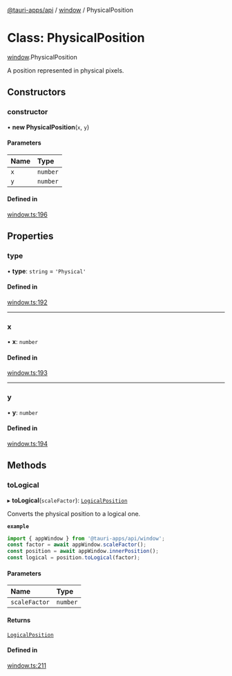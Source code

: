 [@tauri-apps/api](../README.md) / [window](../modules/window.md) / PhysicalPosition

# Class: PhysicalPosition

[window](../modules/window.md).PhysicalPosition

A position represented in physical pixels.

## Constructors

### constructor

• **new PhysicalPosition**(`x`, `y`)

#### Parameters

| Name | Type |
| :------ | :------ |
| `x` | `number` |
| `y` | `number` |

#### Defined in

[window.ts:196](https://github.com/tauri-apps/tauri/blob/1b58174/tooling/api/src/window.ts#L196)

## Properties

### type

• **type**: `string` = `'Physical'`

#### Defined in

[window.ts:192](https://github.com/tauri-apps/tauri/blob/1b58174/tooling/api/src/window.ts#L192)

___

### x

• **x**: `number`

#### Defined in

[window.ts:193](https://github.com/tauri-apps/tauri/blob/1b58174/tooling/api/src/window.ts#L193)

___

### y

• **y**: `number`

#### Defined in

[window.ts:194](https://github.com/tauri-apps/tauri/blob/1b58174/tooling/api/src/window.ts#L194)

## Methods

### toLogical

▸ **toLogical**(`scaleFactor`): [`LogicalPosition`](window.LogicalPosition.md)

Converts the physical position to a logical one.

**`example`**
```typescript
import { appWindow } from '@tauri-apps/api/window';
const factor = await appWindow.scaleFactor();
const position = await appWindow.innerPosition();
const logical = position.toLogical(factor);
```

#### Parameters

| Name | Type |
| :------ | :------ |
| `scaleFactor` | `number` |

#### Returns

[`LogicalPosition`](window.LogicalPosition.md)

#### Defined in

[window.ts:211](https://github.com/tauri-apps/tauri/blob/1b58174/tooling/api/src/window.ts#L211)
